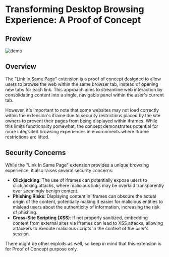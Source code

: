 # Transforming Desktop Browsing Experience: A Proof of Concept

## Preview

![demo](./demo1.webp)

## Overview

The "Link In Same Page" extension is a proof of concept designed to allow users to browse the web within the same browser tab, instead of opening new tabs for each link. This approach aims to streamline web interaction by consolidating content into a single, navigable panel within the user's current tab.

However, it's important to note that some websites may not load correctly within the extension's iframe due to security restrictions placed by the site owners to prevent their pages from being displayed within iframes. While this limits functionality somewhat, the concept demonstrates potential for more integrated browsing experiences in environments where iframe restrictions are lifted.

## Security Concerns

While the "Link In Same Page" extension provides a unique browsing experience, it also raises several security concerns:

- **Clickjacking**: The use of iframes can potentially expose users to clickjacking attacks, where malicious links may be overlaid transparently over seemingly benign content.
- **Phishing Risks**: Displaying content in iframes can obscure the actual origin of the content, potentially making it easier for malicious entities to mislead users about the authenticity of information, increasing the risk of phishing.
- **Cross-Site Scripting (XSS)**: If not properly sanitized, embedding content from external sites via iframes can lead to XSS attacks, allowing attackers to execute malicious scripts in the context of the user's session.

There might be other exploits as well, so keep in mind that this extension is for Proof of Concept purpose only.
